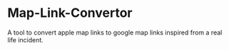 # Map-Link-Convertor
A tool to convert apple map links to google map links inspired from a real life incident.

